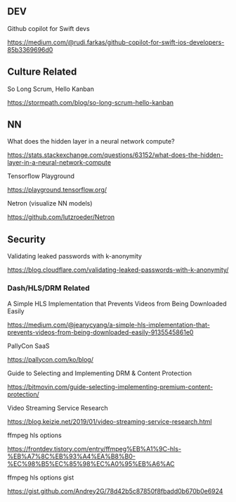## DEV 

Github copilot for Swift devs

https://medium.com/@rudi.farkas/github-copilot-for-swift-ios-developers-85b3369696d0

## Culture Related

So Long Scrum, Hello Kanban

https://stormpath.com/blog/so-long-scrum-hello-kanban


## NN

What does the hidden layer in a neural network compute?

https://stats.stackexchange.com/questions/63152/what-does-the-hidden-layer-in-a-neural-network-compute

Tensorflow Playground

https://playground.tensorflow.org/

Netron (visualize NN models)

https://github.com/lutzroeder/Netron


## Security

Validating leaked passwords with k-anonymity

https://blog.cloudflare.com/validating-leaked-passwords-with-k-anonymity/

### Dash/HLS/DRM Related 

A Simple HLS Implementation that Prevents Videos from Being Downloaded Easily

https://medium.com/@jeanycyang/a-simple-hls-implementation-that-prevents-videos-from-being-downloaded-easily-9135545861e0

PallyCon SaaS

https://pallycon.com/ko/blog/

Guide to Selecting and Implementing DRM & Content Protection

https://bitmovin.com/guide-selecting-implementing-premium-content-protection/

Video Streaming Service Research

https://blog.keizie.net/2019/01/video-streaming-service-research.html

ffmpeg hls options 

https://frontdev.tistory.com/entry/ffmpeg%EB%A1%9C-hls-%EB%A7%8C%EB%93%A4%EA%B8%B0-%EC%98%B5%EC%85%98%EC%A0%95%EB%A6%AC

ffmpeg hls options gist

https://gist.github.com/Andrey2G/78d42b5c87850f8fbadd0b670b0e6924


